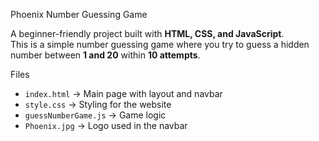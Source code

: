 Phoenix Number Guessing Game

A beginner-friendly project built with **HTML, CSS, and JavaScript**.  
This is a simple number guessing game where you try to guess a hidden number between **1 and 20** within **10 attempts**.  

Files
- `index.html` → Main page with layout and navbar  
- `style.css` → Styling for the website  
- `guessNumberGame.js` → Game logic   
- `Phoenix.jpg` → Logo used in the navbar
